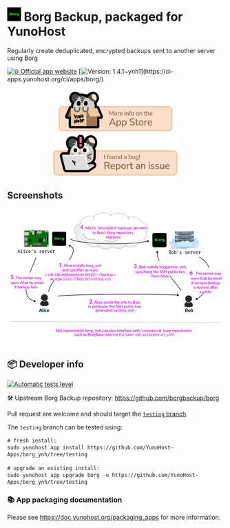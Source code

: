<!--
N.B.: This README was automatically generated by <https://github.com/YunoHost/apps_tools/blob/main/readme_generator>
It shall NOT be edited by hand.
-->

<h1>
  <img src="https://raw.githubusercontent.com/YunoHost/apps/main/logos/borg.png" width="32px" alt="Logo of Borg Backup">
  Borg Backup, packaged for YunoHost
</h1>

Regularly create deduplicated, encrypted backups sent to another server using Borg

[![🌐 Official app website](https://img.shields.io/badge/Official_app_website-darkgreen?style=for-the-badge)](https://www.borgbackup.org)
[![Version: 1.4.1~ynh1](https://img.shields.io/badge/Version-1.4.1~ynh1-rgb(18,138,11)?style=for-the-badge)](https://ci-apps.yunohost.org/ci/apps/borg/)

<div align="center">
<a href="https://apps.yunohost.org/app/borg"><img height="100px" src="https://github.com/YunoHost/yunohost-artwork/raw/refs/heads/main/badges/neopossum-badges/badge_more_info_on_the_appstore.svg"/></a>
<a href="https://github.com/YunoHost-Apps/borg_ynh/issues"><img height="100px" src="https://github.com/YunoHost/yunohost-artwork/raw/refs/heads/main/badges/neopossum-badges/badge_report_an_issue.svg"/></a>
</div>


## Screenshots
![Screenshot of Borg Backup](./doc/screenshots/setup_borg_and_borgserver.png)

## 📦 Developer info

[![Automatic tests level](https://apps.yunohost.org/badge/cilevel/borg)](https://ci-apps.yunohost.org/ci/apps/borg/)

🛠️ Upstream Borg Backup repository: <https://github.com/borgbackup/borg>

Pull request are welcome and should target the [`testing` branch](https://github.com/YunoHost-Apps/borg_ynh/tree/testing).

The `testing` branch can be tested using:
```
# fresh install:
sudo yunohost app install https://github.com/YunoHost-Apps/borg_ynh/tree/testing

# upgrade an existing install:
sudo yunohost app upgrade borg -u https://github.com/YunoHost-Apps/borg_ynh/tree/testing
```

### 📚 App packaging documentation

Please see <https://doc.yunohost.org/packaging_apps> for more information.